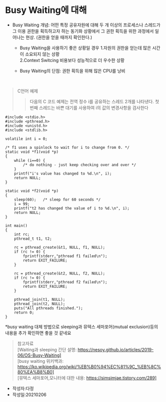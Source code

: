 # Busy Waiting에 대해  

- Busy Waiting 개념: 어떤 특정 공유자원에 대해 두 개 이상의 프로세스나 스레드가 그 이용 권한을 획득하고자 하는 동기화 상황에서 그 권한 획득을 위한 과정에서 일어나는 현상. (권한을 얻을 때까지 확인한다.)  
    + Busy Waiting을 사용하기 좋은 상황일 경우
    1.자원의 권한을 얻는데 많은 시간이 소요되지 않는 상황  
    2.Context Switcing 비용보다 성능적으로 더 우수한 상황  

    + Busy Waiting의 단점: 권한 획득을 위해 많은 CPU를 낭비

<br>

> C언어 예제
>> 다음의 C 코드 예제는 전역 정수 i를 공유하는 스레드 2개를 나타낸다. 첫 번째 스레드는 바쁜 대기를 사용하여 i의 값의 변경사항을 검사한다
``` 
#include <stdio.h>
#include <pthread.h>
#include <unistd.h>
#include <stdlib.h>

volatile int i = 0; 

/* f1 uses a spinlock to wait for i to change from 0. */
static void *f1(void *p)
{
    while (i==0) {
        /* do nothing - just keep checking over and over */
    }
    printf("i's value has changed to %d.\n", i);
    return NULL;
}

static void *f2(void *p)
{
    sleep(60);   /* sleep for 60 seconds */
    i = 99;
    printf("t2 has changed the value of i to %d.\n", i);
    return NULL;
}

int main()
{
    int rc;
    pthread_t t1, t2;

    rc = pthread_create(&t1, NULL, f1, NULL);
    if (rc != 0) {
        fprintf(stderr,"pthread f1 failed\n");
        return EXIT_FAILURE;
    }

    rc = pthread_create(&t2, NULL, f2, NULL);
    if (rc != 0) {
        fprintf(stderr,"pthread f2 failed\n");
        return EXIT_FAILURE;
    }

    pthread_join(t1, NULL);
    pthread_join(t2, NULL);
    puts("All pthreads finished.");
    return 0;
}
```


*busy waiting 대체 방법으로 sleeping과  뮤텍스 세마포어(mutual exclusion)등의 내용을 추가 확인하면 좋을 것 같네요  
  

> 참고자료  
[Waiting과 sleeping 간단 설명: https://nesoy.github.io/articles/2019-06/OS-Busy-Waiting]    
[busy waiting 위키백과: https://ko.wikipedia.org/wiki/%EB%B0%94%EC%81%9C_%EB%8C%80%EA%B8%B0]  
[뮤텍스 세마포어,모니터에 대한 내용: https://simsimjae.tistory.com/289]  

* 작성자:다정  
* 작성일:20210206